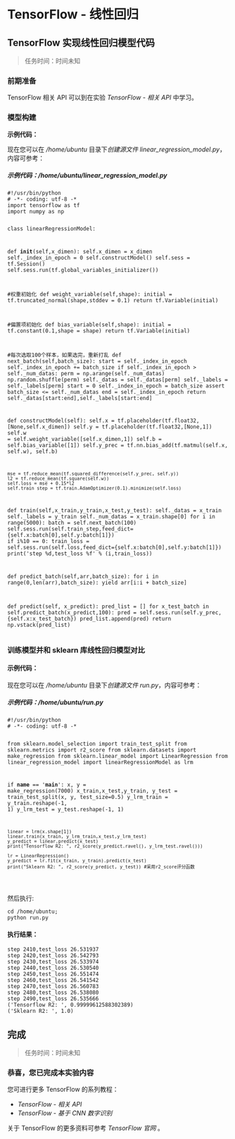 <div class="lab-edi-doc"><h1 id="tensorflow-">TensorFlow - 线性回归</h1>
<h2 id="tensorflow-">TensorFlow 实现线性回归模型代码</h2>
<blockquote>
<p>任务时间：时间未知</p>
</blockquote>
<h3 id="-">前期准备</h3>
<p>TensorFlow 相关 API 可以到在实验 <em>TensorFlow - 相关 API</em> 中学习。</p>
<h3 id="-">模型构建</h3>
<p><strong>示例代码：</strong></p>
<p>现在您可以在 <em>/home/ubuntu</em> 目录下<em>创建源文件 linear_regression_model.py</em>，内容可参考：</p>
<h5 id="-home-ubuntu-linear_regression_model-py">示例代码：/home/ubuntu/linear_regression_model.py</h5>
<pre><code class="lang-python">#!/usr/bin/python
# -*- coding: utf-8 -*
import tensorflow as tf
import numpy as np

class linearRegressionModel:

  def __init__(self,x_dimen):
    self.x_dimen = x_dimen
    self._index_in_epoch = 0
    self.constructModel()
    self.sess = tf.Session()
    self.sess.run(tf.global_variables_initializer())

  #权重初始化
  def weight_variable(self,shape):
    initial = tf.truncated_normal(shape,stddev = 0.1)
    return tf.Variable(initial)

  #偏置项初始化
  def bias_variable(self,shape):
    initial = tf.constant(0.1,shape = shape)
    return tf.Variable(initial)

  #每次选取100个样本，如果选完，重新打乱
  def next_batch(self,batch_size):
    start = self._index_in_epoch
    self._index_in_epoch += batch_size
    if self._index_in_epoch &gt; self._num_datas:
        perm = np.arange(self._num_datas)
        np.random.shuffle(perm)
        self._datas = self._datas[perm]
        self._labels = self._labels[perm]
        start = 0
        self._index_in_epoch = batch_size
        assert batch_size &lt;= self._num_datas
    end = self._index_in_epoch
    return self._datas[start:end],self._labels[start:end]

  def constructModel(self):
    self.x = tf.placeholder(tf.float32, [None,self.x_dimen])
    self.y = tf.placeholder(tf.float32,[None,1])
    self.w = self.weight_variable([self.x_dimen,1])
    self.b = self.bias_variable([1])
    self.y_prec = tf.nn.bias_add(tf.matmul(self.x, self.w), self.b)

    mse = tf.reduce_mean(tf.squared_difference(self.y_prec, self.y))
    l2 = tf.reduce_mean(tf.square(self.w))
    self.loss = mse + 0.15*l2
    self.train_step = tf.train.AdamOptimizer(0.1).minimize(self.loss)

  def train(self,x_train,y_train,x_test,y_test):
    self._datas = x_train
    self._labels = y_train
    self._num_datas = x_train.shape[0]
    for i in range(5000):
        batch = self.next_batch(100)
        self.sess.run(self.train_step,feed_dict={self.x:batch[0],self.y:batch[1]})
        if i%10 == 0:
            train_loss = self.sess.run(self.loss,feed_dict={self.x:batch[0],self.y:batch[1]})
            print('step %d,test_loss %f' % (i,train_loss))

  def predict_batch(self,arr,batch_size):
    for i in range(0,len(arr),batch_size):
        yield arr[i:i + batch_size]

  def predict(self, x_predict):
    pred_list = []
    for x_test_batch in self.predict_batch(x_predict,100):
      pred = self.sess.run(self.y_prec, {self.x:x_test_batch})
      pred_list.append(pred)
    return np.vstack(pred_list)
</code></pre>
<h3 id="-sklearn-">训练模型并和 sklearn 库线性回归模型对比</h3>
<h4 id="-">示例代码：</h4>
<p>现在您可以在 <em>/home/ubuntu</em> 目录下<em>创建源文件 run.py</em>，内容可参考：</p>
<h5 id="-home-ubuntu-run-py">示例代码：/home/ubuntu/run.py</h5>
<pre><code>#!/usr/bin/python
# -*- coding: utf-8 -*

from sklearn.model_selection import train_test_split
from sklearn.metrics import r2_score
from sklearn.datasets import make_regression
from sklearn.linear_model import LinearRegression
from linear_regression_model import linearRegressionModel as lrm

if __name__ == '__main__':
    x, y = make_regression(7000)
    x_train,x_test,y_train, y_test = train_test_split(x, y, test_size=0.5)
    y_lrm_train = y_train.reshape(-1, 1)
    y_lrm_test = y_test.reshape(-1, 1)

    linear = lrm(x.shape[1])
    linear.train(x_train, y_lrm_train,x_test,y_lrm_test)
    y_predict = linear.predict(x_test)
    print("Tensorflow R2: ", r2_score(y_predict.ravel(), y_lrm_test.ravel()))

    lr = LinearRegression()
    y_predict = lr.fit(x_train, y_train).predict(x_test)
    print("Sklearn R2: ", r2_score(y_predict, y_test)) #采用r2_score评分函数
</code></pre><p>然后执行:</p>
<pre><code>cd /home/ubuntu;
python run.py
</code></pre><h4 id="-">执行结果：</h4>
<pre><code>step 2410,test_loss 26.531937
step 2420,test_loss 26.542793
step 2430,test_loss 26.533974
step 2440,test_loss 26.530540
step 2450,test_loss 26.551474
step 2460,test_loss 26.541542
step 2470,test_loss 26.560783
step 2480,test_loss 26.538080
step 2490,test_loss 26.535666
('Tensorflow R2: ', 0.99999612588302389)
('Sklearn R2: ', 1.0)
</code></pre><h2 id="-">完成</h2>
<blockquote>
<p>任务时间：时间未知</p>
</blockquote>
<h3 id="-">恭喜，您已完成本实验内容</h3>
<p>您可进行更多 TensorFlow 的系列教程：</p>
<ul>
<li><em>TensorFlow - 相关 API</em></li>
<li><em>TensorFlow - 基于 CNN 数字识别</em></li>
</ul>
<p>关于 TensorFlow 的更多资料可参考 <em>TensorFlow 官网 </em>。</p>
</div>